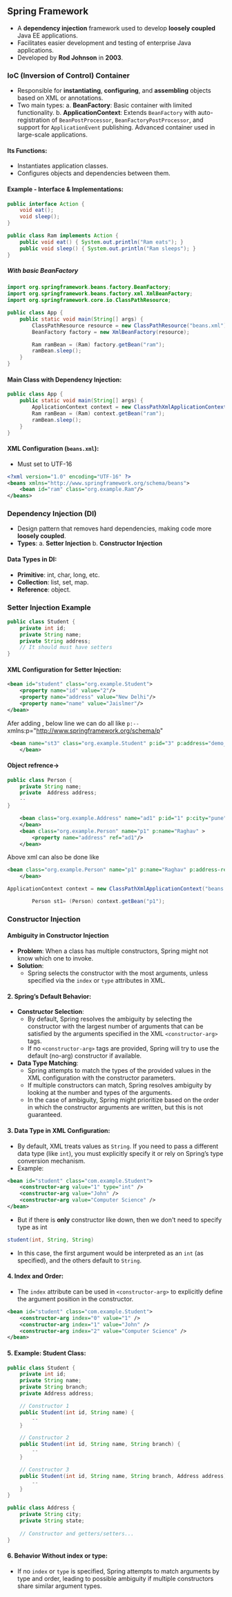 
## Spring Framework
  - A **dependency injection** framework used to develop **loosely coupled** Java EE applications.
  - Facilitates easier development and testing of enterprise Java applications.
  - Developed by **Rod Johnson** in **2003**.
### IoC (Inversion of Control) Container
  - Responsible for **instantiating**, **configuring**, and **assembling** objects based on XML or annotations.
  - Two main types:
    a. **BeanFactory**: Basic container with limited functionality.
    b. **ApplicationContext**: Extends `BeanFactory` with auto-registration of `BeanPostProcessor`, `BeanFactoryPostProcessor`, and support for `ApplicationEvent` publishing. Advanced container used in large-scale applications.
    
#### Its Functions:
  - Instantiates application classes.
  - Configures objects and dependencies between them.
#### Example - **Interface & Implementations:**
``` java
public interface Action {
    void eat();
    void sleep();
}

public class Ram implements Action {
    public void eat() { System.out.println("Ram eats"); }
    public void sleep() { System.out.println("Ram sleeps"); }
}
```

##### With basic BeanFactory
``` java
import org.springframework.beans.factory.BeanFactory;
import org.springframework.beans.factory.xml.XmlBeanFactory;
import org.springframework.core.io.ClassPathResource;

public class App {
    public static void main(String[] args) {
        ClassPathResource resource = new ClassPathResource("beans.xml");
        BeanFactory factory = new XmlBeanFactory(resource);

        Ram ramBean = (Ram) factory.getBean("ram");
        ramBean.sleep();
    }
}

```

#### Main Class with Dependency Injection:

``` java
public class App {
    public static void main(String[] args) {
        ApplicationContext context = new ClassPathXmlApplicationContext("beans.xml");
        Ram ramBean = (Ram) context.getBean("ram");
        ramBean.sleep();
    }
}
```

#### XML Configuration (`beans.xml`):
- Must set to UTF-16
```xml
<?xml version="1.0" encoding="UTF-16" ?>
<beans xmlns="http://www.springframework.org/schema/beans">
    <bean id="ram" class="org.example.Ram"/>
</beans>
```

### Dependency Injection (DI)

  - Design pattern that removes hard dependencies, making code more **loosely coupled**.
  - **Types**:
    a. **Setter Injection**
    b. **Constructor Injection**
#### Data Types in DI:

  - **Primitive**: int, char, long, etc.
  - **Collection**: list, set, map.
  - **Reference**: object.
### Setter Injection Example

``` java
public class Student {
    private int id;
    private String name;
    private String address;
    // It should must have setters
}
```

#### XML Configuration for Setter Injection:

``` xml
<bean id="student" class="org.example.Student">
    <property name="id" value="2"/>
    <property name="address" value="New Delhi"/>
    <property name="name" value="Jaislmer"/>
</bean>
```


Afer adding , below line we can do all like `p:--`
xmlns:p="http://www.springframework.org/schema/p"

``` xml
 <bean name="st3" class="org.example.Student" p:id="3" p:address="demo_address" p:name="demo_name">
    </bean>
```


#### Object refrence->

``` java 
public class Person {
    private String name;
    private  Address address;
    --
}
``` 

``` xml
    <bean class="org.example.Address" name="ad1" p:id="1" p:city="pune" >
    </bean>
    <bean class="org.example.Person" name="p1" p:name="Raghav" >
        <property name="address" ref="ad1"/>
    </bean>
```

Above xml can also be done like

``` xml
<bean class="org.example.Person" name="p1" p:name="Raghav" p:address-ref="ad1" >
    </bean>
```

``` java
ApplicationContext context = new ClassPathXmlApplicationContext("beans.xml");

        Person st1= (Person) context.getBean("p1");
```


### Constructor Injection

#### Ambiguity in Constructor Injection

  - **Problem**: When a class has multiple constructors, Spring might not know which one to invoke.
  - **Solution**:
    - Spring selects the constructor with the most arguments, unless specified via the `index` or `type` attributes in XML.

#### 2. **Spring’s Default Behavior**:

  - **Constructor Selection**:
    - By default, Spring resolves the ambiguity by selecting the constructor with the largest number of arguments that can be satisfied by the arguments specified in the XML `<constructor-arg>` tags.
    - If no `<constructor-arg>` tags are provided, Spring will try to use the default (no-arg) constructor if available.
  - **Data Type Matching**:
    - Spring attempts to match the types of the provided values in the XML configuration with the constructor parameters.
    - If multiple constructors can match, Spring resolves ambiguity by looking at the number and types of the arguments.
    - In the case of ambiguity, Spring might prioritize based on the order in which the constructor arguments are written, but this is not guaranteed.
#### 3. **Data Type in XML Configuration**:

  - By default, XML treats values as `String`. If you need to pass a different data type (like `int`), you must explicitly specify it or rely on Spring’s type conversion mechanism.
  - Example:
``` xml
<bean id="student" class="com.example.Student">
    <constructor-arg value="1" type="int" />
    <constructor-arg value="John" />
    <constructor-arg value="Computer Science" />
</bean>
```
  - But if  there is **only** constructor like down, then we don't need to specify type as int
``` java
student(int, String, String)
```

  - In this case, the first argument would be interpreted as an `int` (as specified), and the others default to `String`.
#### 4. **Index and Order**:

  - The `index` attribute can be used in `<constructor-arg>` to explicitly define the argument position in the constructor.
``` xml
<bean id="student" class="com.example.Student">
    <constructor-arg index="0" value="1" />
    <constructor-arg index="1" value="John" />
    <constructor-arg index="2" value="Computer Science" />
</bean>
```

#### 5. **Example: Student Class**:

``` java
public class Student {
    private int id;
    private String name;
    private String branch;
    private Address address;

    // Constructor 1
    public Student(int id, String name) {
        --
    }

    // Constructor 2
    public Student(int id, String name, String branch) {
        --
    }

    // Constructor 3
    public Student(int id, String name, String branch, Address address) {
        --
    }
}

public class Address {
    private String city;
    private String state;
    
    // Constructor and getters/setters...
}
```

#### 6. **Behavior Without index or type**:

  - If no `index` or `type` is specified, Spring attempts to match arguments by type and order, leading to possible ambiguity if multiple constructors share similar argument types.

